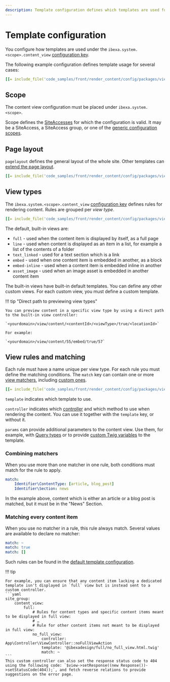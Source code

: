 ```yaml
---
description: Template configuration defines which templates are used for which content and in what cases.
---
```


# Template configuration

You configure how templates are used under the `ibexa.system.<scope>.content_view` [configuration key](configuration.md#configuration-files).

The following example configuration defines template usage for several cases:

``` yaml
[[= include_file('code_samples/front/render_content/config/packages/views.yaml', 4, 8) =]][[= include_file('code_samples/front/render_content/config/packages/views.yaml', 9, 29) =]]
```

## Scope

The content view configuration must be placed under `ibexa.system.<scope>`.

Scope defines the [SiteAccesses](multisite.md) for which the configuration is valid.
It may be a SiteAccess, a SiteAccess group, or one of the [generic configuration scopes](multisite_configuration.md#scope).

## Page layout

`pagelayout` defines the general layout of the whole site.
Other templates can [extend the page layout](#page-layout).

``` yaml
[[= include_file('code_samples/front/render_content/config/packages/views.yaml', 7, 8) =]]
```

## View types

The `ibexa.system.<scope>.content_view` [configuration key](configuration.md#configuration-files) defines rules for rendering content.
Rules are grouped per *view type*.

``` yaml
[[= include_file('code_samples/front/render_content/config/packages/views.yaml', 4, 8) =]][[= include_file('code_samples/front/render_content/config/packages/views.yaml', 9, 11) =]]
```

The default, built-in views are:

- `full` - used when the content item is displayed by itself, as a full page
- `line` - used when content is displayed as an item in a list, for example a list of the contents of a folder
- `text_linked` - used for a text section which is a link
- `embed` - used when one content item is embedded in another, as a block
- `embed-inline` - used when a content item is embedded inline in another
- `asset_image` - used when an image asset is embedded in another content item

The built-in views have built-in default templates.
You can define any other custom views. For each custom view, you must define a custom template.

!!! tip "Direct path to previewing view types"

    You can preview content in a specific view type by using a direct path to the built-in view controller:

    `<yourdomain>/view/content/<contentId>/<viewType>/true/<locationId>`

    For example:

    `<yourdomain>/view/content/55/embed/true/57`

## View rules and matching

Each rule must have a name unique per view type.
For each rule you must define the matching conditions.
The `match` key can contain one or more [view matchers](view_matcher_reference.md), including [custom ones](create_custom_view_matcher.md).

``` yaml
[[= include_file('code_samples/front/render_content/config/packages/views.yaml', 15, 20) =]]
```

`template` indicates which template to use.

`controller` indicates which [controller](controllers.md) and which method to use when rendering the content.
You can use it together with the `template` key, or without it.

`params` can provide additional parameters to the content view.
Use them, for example, with [Query types](content_queries.md#query-types)
or to provide [custom Twig variables](templates.md#custom-template-variables) to the template.

### Combining matchers

When you use more than one matcher in one rule, both conditions must match for the rule to apply.

``` yaml
match:
    Identifier\ContentType: [article, blog_post]
    Identifier\Section: news
```

In the example above, content which is either an article or a blog post is matched,
but it must be in the "News" Section.

### Matching every content item

When you use no matcher in a rule, this rule always match. Several values are available to declare no matcher:

``` yaml
match: ~
match: true
match: []
```

Such rules can be found in the [default template configuration](https://github.com/ibexa/core/blob/4.5/src/bundle/Core/Resources/config/default_settings.yml#L47).

!!! tip

    For example, you can ensure that any content item lacking a dedicated template isn't displayed in `full` view but is instead sent to a custom controller.
    ```yaml
    site_group:
        content_view:
            full:
                # Rules for content types and specific content items meant to be displayed in full view:
                # …
                # Rule for other content items not meant to be displayed in full view:
                no_full_view:
                    controller: App\Controller\ViewController::noFullViewAction
                    template: '@ibexadesign/full/no_full_view.html.twig'
                    match: ~
    ```
    This custom controller can also set the response status code to 404 using the following code: `$view->setResponse((new Response())->setStatusCode(404));`, and fetch reverse relations to provide suggestions on the error page.
